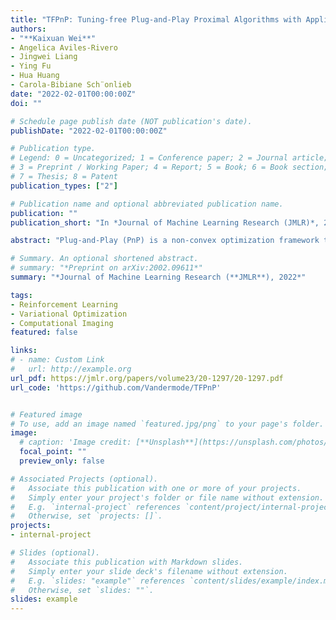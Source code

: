 ```yaml
---
title: "TFPnP: Tuning-free Plug-and-Play Proximal Algorithms with Applications to Inverse Imaging Problems"
authors:
- "**Kaixuan Wei**"
- Angelica Aviles-Rivero
- Jingwei Liang 
- Ying Fu
- Hua Huang
- Carola-Bibiane Sch¨onlieb
date: "2022-02-01T00:00:00Z"
doi: ""

# Schedule page publish date (NOT publication's date).
publishDate: "2022-02-01T00:00:00Z"

# Publication type.
# Legend: 0 = Uncategorized; 1 = Conference paper; 2 = Journal article;
# 3 = Preprint / Working Paper; 4 = Report; 5 = Book; 6 = Book section;
# 7 = Thesis; 8 = Patent
publication_types: ["2"]

# Publication name and optional abbreviated publication name.
publication: ""
publication_short: "In *Journal of Machine Learning Research (JMLR)*, 2022"

abstract: "Plug-and-Play (PnP) is a non-convex optimization framework that combines proximal algorithms, for example, the alternating direction method of multipliers (ADMM), with advanced denoising priors. Over the past few years, great empirical success has been obtained by PnP algorithms, especially for the ones that integrate deep learning-based denoisers. However, a key problem of PnP approaches is the need for manual parameter tweaking which is essential to obtain high-quality results across the high discrepancy in imaging conditions and varying scene content. In this work, we present a class of tuning-free PnP proximal algorithms that can determine parameters such as denoising strength, termination time, and other optimization-specific parameters automatically. A core part of our approach is a policy network for automated parameter search which can be effectively learned via a mixture of model-free and model-based deep reinforcement learning strategies. We demonstrate, through rigorous numerical and visual experiments, that the learned policy can customize parameters to different settings, and is often more efficient and effective than existing handcrafted criteria. Moreover, we discuss several practical considerations of PnP denoisers, which together with our learned policy yield state-of-the-art results. This advanced performance is prevalent on both linear and nonlinear exemplar inverse imaging problems, and in particular shows promising results on compressed sensing MRI, sparse-view CT, single-photon imaging, and phase retrieval. "

# Summary. An optional shortened abstract.
# summary: "*Preprint on arXiv:2002.09611*"
summary: "*Journal of Machine Learning Research (**JMLR**), 2022*"  

tags:
- Reinforcement Learning
- Variational Optimization
- Computational Imaging
featured: false

links:
# - name: Custom Link
#   url: http://example.org
url_pdf: https://jmlr.org/papers/volume23/20-1297/20-1297.pdf
url_code: 'https://github.com/Vandermode/TFPnP'


# Featured image
# To use, add an image named `featured.jpg/png` to your page's folder. 
image:
  # caption: 'Image credit: [**Unsplash**](https://unsplash.com/photos/s9CC2SKySJM)'
  focal_point: ""
  preview_only: false

# Associated Projects (optional).
#   Associate this publication with one or more of your projects.
#   Simply enter your project's folder or file name without extension.
#   E.g. `internal-project` references `content/project/internal-project/index.md`.
#   Otherwise, set `projects: []`.
projects:
- internal-project

# Slides (optional).
#   Associate this publication with Markdown slides.
#   Simply enter your slide deck's filename without extension.
#   E.g. `slides: "example"` references `content/slides/example/index.md`.
#   Otherwise, set `slides: ""`.
slides: example
---
```

